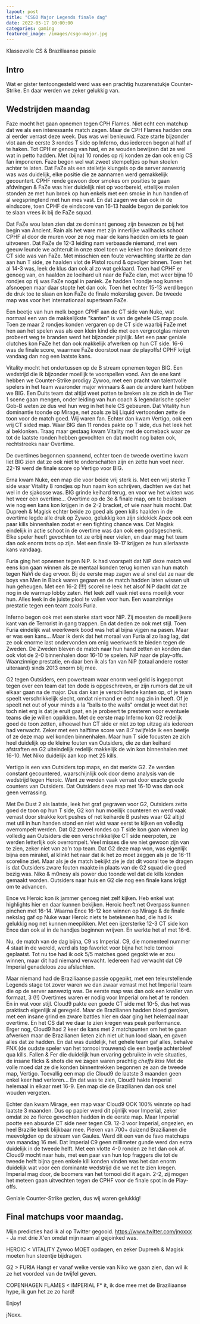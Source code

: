 ```yaml
---
layout: post
title: "CSGO Major Legends finale dag"
date: 2022-05-17 10:00:00
categories: gaming
featured_image: /images/csgo-major.jpg
---
```


Klassevolle CS & Braziliaanse passie

## Intro

Wat er gister tentoongesteld werd was een prachtig huzarenstukje Counter-Strike. En daar werden we zeker gelukkig van.

## Wedstrijden maandag

Faze mocht het gaan opnemen tegen CPH Flames. Niet echt een matchup dat we als een interessante match zagen. Maar de CPH Flames hadden ons al eerder verrast deze week. Dus was wel benieuwd. Faze starte bijzonder vlot aan de eerste 3 rondes T side op Inferno, dus iedereen begon al half af te haken. Tot CPH er genoeg van had, en ze wouden bewijzen dat ze wel wat in petto hadden. Met (bijna) 10 rondes op rij konden ze dan ook enig CS fan imponeren.
Faze begon wel wat zweet stempeltjes op hun stoelen achter te laten. Dat FaZe als een stelletje klungels op de server aanwezig was was duidelijk, elke positie die ze aannamen werd gemakkelijk gecountert. CPHF rende gewoon door smokes om posities te gaan afdwingen & FaZe was hier duidelijk niet op voorbereid, ettelijke malen stonden ze met hun broek op hun enkels met een smoke in hun handen of al wegspringtend met hun mes vast. En dat zagen we dan ook in de eindscore, toen CPHF de eindscore van 16-13 haalde begon de paniek toe te slaan vrees ik bij de FaZe squad.

Dat FaZe wou laten zien dat ze dominant genoeg zijn bewezen ze bij het begin van Ancient. Rain als het ware met zijn innerlijke wallhacks schoot CPHF al door de muren voor ze nog maar de kans hadden om iets te gaan uitvoeren. Dat FaZe de 12-3 leiding nam verbaasde niemand, met een geeuw leunde we achteruit in onze stoel toen we keken hoe dominant deze CT side was van FaZe.
Met misschien een foute verwachting startte ze dan aan hun T side, ze haalden vlot de Pistol round & opvolger binnen. Toen het al 14-3 was, leek de klus dan ook al zo wat geklaard.
Toen had CPHF er genoeg van, en haalden ze loeihard uit naar de FaZe clan, met weer bijna 10 rondjes op rij was FaZe nogal in paniek. Ze hadden 1 rondje nog kunnen afsnoepen maar daar stopte het dan ook. Toen het echter 15-13 werd begon de druk toe te slaan en kon FaZe de finale mokerslag geven.
De tweede map was voor het internationaal superteam FaZe.

Een beetje van hun melk begon CPHF aan de CT side van Nuke, wat normaal een van de makkelijkste "kanten" is van de gehele CS map poule.
Toen ze maar 2 rondjes konden vergaren op de CT side waarbij FaZe met hen aan het spelen was als een klein kind die met een vergrootglas mieren probeert weg te branden werd het bijzonder pijnlijk. Met een paar geniale clutches kon FaZe het dan ook makkelijk afwerken op hun CT side. 16-6 was de finale score, waarmee FaZe doorstoot naar de playoffs! CPHF krijgt vandaag  dan nog een laatste kans.

Vitality mocht het ondertussen op de B stream opnemen tegen BIG. Een wedstrijd die ik bijzonder moeilijk te voorspellen vond. Aan de ene kant hebben we Counter-Strike prodigy Zywoo, met een pracht van talentvolle spelers in het team waaronder major winnaars & aan de andere kant hebben we BIG. Een Duits team dat altijd weet potten te breken als ze zich in de Tier 1 scene gaan mengen, onder leiding van hun coach & legendarische speler Gob-B weten ze dus wel hun weg in het hele CS gebeuren.
Dat Vitality hun dominantie toonde op Mirage, net zoals ze bij Liquid vertoonden zette de toon voor de match goed. Wij waren fan.
Echter dan kwam Vertigo, ook een vrij CT sided map. Waar BIG dan 11 rondes pakte op T side, dus het leek het al beklonken.
Traag maar gestaag kwam Vitality met de comeback waar ze tot de laatste ronden hebben gevochten en dat mocht nog baten ook, rechtstreeks naar Overtime.

De overtimes begonnen spannend, echter toen de tweede overtime kwam liet BIG zien dat ze ook niet te onderschatten zijn en zette hun voet neer.
22-19 werd de finale score op Vertigo voor BIG.

Erna kwam Nuke, een map die voor beide vrij sterk is. Met een vrij sterke T side waar Vitality 8 rondjes op hun naam kon schrijven, dachten we dat het wel in de sjakosse was. BIG grinde keihard terug, en voor we het wisten was het weer een overtime...
Overtime op de 3e & finale map, om te beslissen wie nog een kans kon krijgen in de 2-2 bracket, of wie naar huis mocht.
Dat Dupreeh & Magisk echter beide zo goed als geen kills haalden in de overtime legde alle druk op Zywoo, gelukkig kon zijn sidekick Apex ook een paar kills binnenhalen zodat er een fighting chance was.
Dat Magisk eindelijk in actie schoot in de overtime was dan ook een godsgeschenk. Elke speler heeft gevochten tot ze erbij neer vielen, en daar mag het team dan ook enorm trots op zijn.
Met een finale 19-17 krijgen ze hun allerlaaste kans vandaag.

Furia ging het opnemen tegen NiP. Ik had voorspelt dat NiP deze match wel eens kon gaan winnen als ze mentaal konden terug komen van hun match tegen NaVi de dag ervoor.
Bij de eerste map zagen we al snel dat ze naar de boys van Men in Black waren gegaan en de match hadden laten wissen uit hun geheugen.
Met een 16-2 (!!!) scoreline leek het alsof NiP dacht dat ze nog in de warmup lobby zaten. Het leek zelf vaak niet eens moeilijk voor hun. Alles leek in de juiste plooi te vallen voor hun. Een waanzinnige prestatie tegen een team zoals Furia.

Inferno begon ook met een sterke start voor NiP. Zij moesten de moeilijkere kant van de Terrorist in gang trappen. En dat deden ze ook met stijl. Toen Furia eindelijk wat weerkwerk bood was het al bijna vijgen na pasen. Maar er was een kans... Maar ik denk dat het moraal van Furia al zo laag lag, dat ze ook enorme last ondervonden om enig weerkwerk te bieden tegen de Zweden.
De Zweden bleven de match naar hun hand zetten en konden dan ook vlot de 2-0 binnenhalen door 16-10 te spelen.
NiP naar de play-offs. Waanzinnige prestatie, en daar ben ik als fan van NiP (totaal andere roster uiteraard) sinds 2013 enorm blij mee.

G2 tegen Outsiders, een powerteam waar enorm veel geld is ingepompt tegen over een team dat ten dode is opgeschreven, er zijn rumors dat ze uit elkaar gaan na de major. Dus dan kan je verschillende kanten op, of je team speelt verschrikkelijk slecht, omdat niemand er echt nog zin in heeft. Of je speelt net out of your minds a la "balls to the walls" omdat je weet dat het toch niet erg is dat je eruit gaat, en je probeert te presteren voor eventuele teams die je willen oppikken.
Met de eerste map Inferno kon G2 redelijk goed de toon zetten, alhoewel hun CT side er niet zo top uitzag als iedereen had verwacht. Zeker met een halftime score van 8:7 twijfelde ik een beetje of ze deze map wel konden binnenhalen. Maar hun T side focusten ze zich heel duidelijk op de kleine fouten van Outsiders, die ze dan keihard afstraften en G2 uiteindelijk redelijk makkelijk de win kon binnenhalen met 16-10. Met Niko duidelijk aan kop met 25 kills.

Vertigo is een van Outsiders top maps, en dat merkte G2. Ze werden constant gecountered, waarschijnlijk ook door demo analysis van de wedstrijd tegen Heroic. Want ze werden vaak verrast door exacte goede counters van Outsiders.
Dat Outsiders deze map met 16-10 was dan ook geen verrassing.

Met De Dust 2 als laatste, leek het graf gegraven voor G2, Outsiders zette goed de toon op hun T side, G2 kon hun moeilijk counteren en werd vaak verrast door strakke kort pushes of net keiharde B pushes waar G2 altijd met util in hun handen stond en niet wist waar eerst te kijken en volledig overrompelt werden.
Dat G2 zoveel rondes op T side kon gaan winnen lag volledig aan Outsiders die een verschrikkelijke CT side neerpoten, ze werden letterlijk ook overrompelt. Veel misses die we niet gewoon zijn van te zien, zeker niet van zo'n top team.
Dat G2 deze map won, was eigenlijk bijna een mirakel, al klinkt het raar dat ik het zo moet zeggen als je de 16-11 scoreline ziet. Maar als je de match bekijkt zie je dat dit vooral toe te dragen is dat Outsiders zware fouten maakte in plaats van de G2 squad die goed bezig was.
Niko & m0nesy als power duo toonde wel dat de kills konden gemaakt worden.
Outsiders naar huis en G2 die nog een finale kans krijgt om te advancen.

Ence vs Heroic kon ik jammer genoeg niet zelf kijken.
Heb enkel wat highlights hier en daar kunnen bekijken.
Heroic heeft net Overpass kunnen pinchen met 16-14. Waarna Ence 16-12 kon winnen op Mirage & de finale nekslag gaf op Nuke waar Heroic niets te betekenen had, die had ik gelukkig nog net kunnen meepikken. Met een ijzersterke 12-3 CT side kon Ence dan ook al in de handjes beginnen wrijven. En werkte het af met 16-6.

Nu, de match van de dag bijna, C9 vs Imperial. C9, die momenteel nummer 4 staat in de wereld, werd als top favoriet voor bijna het hele tornooi geplaatst.
Tot nu toe had ik ook 5/5 matches goed gegokt wie er zou winnen, maar dit had niemand verwacht. Iedereen had verwacht dat C9 Imperial genadeloos zou afslachten.

Maar niemand had de Braziliaanse passie opgepikt, met een teleurstellende Legends stage tot zover waren we dan zwaar verrast met het Imperial team die op de server aanwezig was.
De eerste map was dan ook een knaller van formaat, 3 (!!) Overtimes waren er nodig voor Imperial om het af te ronden. En in wat voor stijl.
Cloud9 pakte een goede CT side met 10-5, dus het was praktisch eigenlijk al geregeld. Maar de Brazilianen hadden bloed geroken, met een insane grind en zware battles hier en daar ging het helemaal naar overtime. En het CS dat we daar te zien kregen was peak performance.
Erger nog, Cloud9 had 2 keer de kans met 2 matchpunten om het te gaan afwerken maar de Brazilianen lieten zich niet uit hun lood slaan, en gaven alles dat ze hadden. En dat was duidelijk, het gehele team gaf alles, behalve FNX (de oudste speler van het tornooi trouwens) die een beetje achterbleef qua kills.
Fallen & Fer die duidelijk hun ervaring gebruikte in vele situaties, de insane flicks & shots die we zagen waren prachtig *cheffs kiss*
Met de volle moed dat ze die konden binnentrekken begonnen ze aan de tweede map, Vertigo.
Toevallig een map die Cloud9 de laatste 3 maanden geen enkel keer had verloren...
En dat was te zien, Cloud9 hakte Imperial helemaal in elkaar met 16-9. Een map die de Brazilianen dan ook snel wouden vergeten.

Echter dan kwam Mirage, een map waar Cloud9 OOK 100% winrate op had laatste 3 maanden. Dus op papier werd dit pijnlijk voor Imperial, zeker omdat ze zo fierce gevochten hadden in de eerste map.
Maar Imperial pootte een absurde CT side neer tegen C9. 12-3 voor Imperial, ongezien, en heel Brazilie keek blijkbaar mee. Pieken van 700+ duizend Brazilianen die meevolgden op de stream van Gaules. Werd dit een van de favo matchups van maandag 16 mei.
Dat Imperial C9 geen millimeter gunde werd dan extra duidelijk in de tweede helft. Met een vlotte 4-0 ronden ze het dan ook af.
Cloud9 mocht naar huis, met een paar van hun top fraggers die tot de tweede helft bijna geen enkele kill konden vinden was het dan enorm duidelijk wat voor een dominante wedstrijd die we net te zien kregen.
Imperial mag door, de boomers van het tornooi did it again. 2-2, zij mogen het meteen gaan uitvechten tegen de CPHF voor de finale spot in de Play-offs.

Geniale Counter-Strike gezien, dus wij waren gelukkig!  

## Final matchups voor maandag.

Mijn predicties had ik al op Twitter gegooid. <https://www.twitter.com/jnoxxx> - Ja met drie X'en omdat mijn naam al gejoinked was.

HEROIC < VITALITY
Zywoo MOET opdagen, en zeker Dupreeh & Magisk moeten hun steentje bijdragen.

G2 > FURIA
Hangt er vanaf welke versie van Niko we gaan zien, dan wil ik ze het voordeel van de twijfel geven.

COPENHAGEN FLAMES < IMPERIAL
F* it, ik doe mee met de Braziliaanse hype, ik gun het ze zo hard!

Enjoy!


jNoxx.

